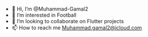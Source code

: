 - 👋 Hi, I’m @Muhammad-Gamal2
- 👀 I’m interested in Football 
- 💞️ I’m looking to collaborate on Flutter projects
- 📫 How to reach me Muhammad.gamal2@icloud.com

<!---
Muhammad-Gamal2/Muhammad-Gamal2 is a ✨ special ✨ repository because its `README.md` (this file) appears on your GitHub profile.
You can click the Preview link to take a look at your changes.
--->
